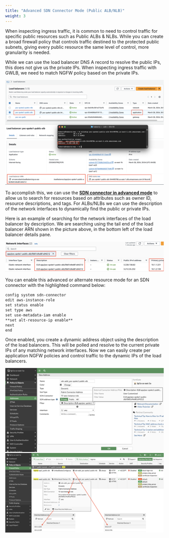 ```yaml
---
title: "Advanced SDN Connector Mode (Public ALB/NLB)"
weight: 3
---
```


When inspecting ingress traffic, it is common to need to control traffic for specific public resources such as Public ALBs & NLBs. While you can create a broad firewall policy that controls traffic destined to the protected public subnets, giving every public resource the same level of control, more granularity is needed.

While we can use the load balancer DNS A record to resolve the public IPs, this does not give us the private IPs.  When inspecting ingress traffic with GWLB, we need to match NGFW policy based on the private IPs.

![](image-elb-details.png)

To accomplish this, we can use the [**SDN connector in advanced mode**](https://docs.fortinet.com/document/fortigate-public-cloud/7.4.0/aws-administration-guide/307739) to allow us to search for resources based on attributes such as owner ID, resource descriptions, and tags.  For ALBs/NLBs we can use the description of the network interfaces to dynamically find the public or private IPs.

Here is an example of searching for the network interfaces of the load balancer by description.  We are searching using the tail end of the load balancer ARN shown in the picture above, in the bottom left of the load balancer details pane.

![](image-elb-enis.png)

You can enable this advanced or alternate resource mode for an SDN connector with the highlighted command below:
```
config system sdn-connector
edit aws-instance-role
set status enable
set type aws
set use-metadata-iam enable
**set alt-resource-ip enable**
next
end
```

Once enabled, you create a dynamic address object using the description of the load balancers.  This will be polled and resolve to the current private IPs of any matching network interfaces.  Now we can easily create per application NGFW policies and control traffic to the dynamic IPs of the load balancers.

![](image-addr-config.png)
![](image-addr-resolved.png)